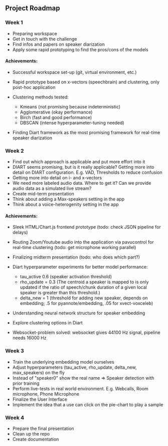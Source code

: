 ## Project Roadmap

### Week 1
- Preparing workspace
- Get in touch with the challenge
- Find infos and papers on speaker diarization
- Apply some rapid prototyping to find the pros/cons of the models

#### Achievements:

- Successful workspace set-up (git, virtual environment, etc.)
- Rapid prototype based on x-vectors (speechbrain) and clustering, only post-hoc application
- Clustering methods tested:
    - Kmeans (not promising because indeterministic)
    - Agglomerative (okay performance)
    - Birch (fast and good performance)
    - DBSCAN (intense hyperparameter-tuning needed)

- Finding Diart framework as the most promising framework for real-time speaker diarization

### Week 2
- Find out which approach is applicable and put more effort into it
- DIART seems promising, but is it really applicable? Getting more into detail on DIART configuration. E.g. VAD, Thresholds to reduce confusion
- Getting more into detail on i- and x-vectors
- We need more labeled audio data. Where to get it? Can we provide audio data as a simulated live stream?
- Create mid-term presentation
- Think about adding a Max-speakers setting in the app
- Think about a voice-heterogenity setting in the app

#### Achievements:
- Sleek HTML/Chart.js frontend prototype (todo: check JSON pipeline for delays)
- Routing Zoom/Youtube audio into the application via pavucontrol for real-time clustering (todo: get microphone working parallel)
- Finalizing midterm presentation (todo: who does which part?)
- Diart hyperparameter experiments for better model performance: 
    - tau_active 0.6 (speaker activation threshold)
    - rho_update = 0.3 (The centroid a speaker is mapped to is only updated if the ratio of speech/chunk duration of a given local speaker is greater than this threshold.)
    - delta_new = 1 (threshold for adding new speaker, depends on embedding; .5 for pyannote/embedding, .05 for xvect-voxceleb)
- Understanding neural network structure for speaker embedding
- Explore clustering options in Diart

- Websocket-problem solved: websocket gives 44100 Hz signal, pipeline needs 16000 Hz

### Week 3
- Train the underlying embedding model ourselves
- Adjust hyperparameters (tau_active, rho_update, delta_new, max_speakers) on the fly
- Instead of "speaker0" show the real name => Speaker detection with prior training
- Perform live-tests in real world environment. E.g. Webcalls, Room microphone, Phone Microphone
- Finalize the User Interface
- Implement the idea that a use can click on the pie-chart to play a sample

### Week 4
- Prepare the final presentation
- Clean up the repo
- Create documentation

